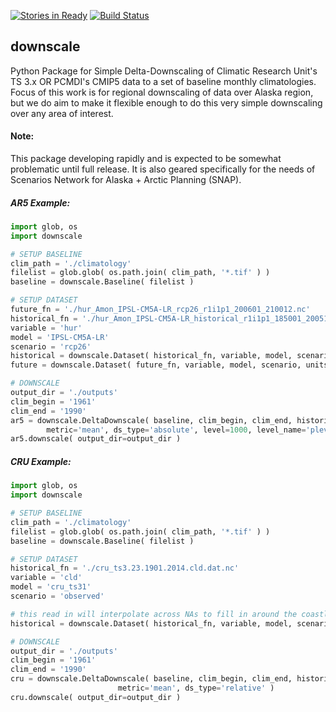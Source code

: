 [![Stories in Ready](https://badge.waffle.io/ua-snap/downscale.svg?label=ready&title=Ready)](http://waffle.io/ua-snap/downscale)
[![Build Status](https://travis-ci.org/ua-snap/downscale.svg?branch=master)](https://travis-ci.org/ua-snap/downscale)

downscale
---------

Python Package for Simple Delta-Downscaling of Climatic Research Unit's TS 3.x OR PCMDI's CMIP5 data to a set of baseline monthly climatologies. Focus of this work is for regional downscaling of data over Alaska region, but we do aim to make it flexible enough to do this very simple downscaling over any area of interest.

#### Note:
This package developing rapidly and is expected to be somewhat problematic until full release. It is also geared specifically
for the needs of Scenarios Network for Alaska + Arctic Planning (SNAP).

##### AR5 Example:
```python
import glob, os
import downscale

# SETUP BASELINE
clim_path = './climatology'
filelist = glob.glob( os.path.join( clim_path, '*.tif' ) )
baseline = downscale.Baseline( filelist )

# SETUP DATASET
future_fn = './hur_Amon_IPSL-CM5A-LR_rcp26_r1i1p1_200601_210012.nc'
historical_fn = './hur_Amon_IPSL-CM5A-LR_historical_r1i1p1_185001_200512.nc'
variable = 'hur'
model = 'IPSL-CM5A-LR'
scenario = 'rcp26'
historical = downscale.Dataset( historical_fn, variable, model, scenario, units=None )
future = downscale.Dataset( future_fn, variable, model, scenario, units=None )

# DOWNSCALE
output_dir = './outputs'
clim_begin = '1961'
clim_end = '1990'
ar5 = downscale.DeltaDownscale( baseline, clim_begin, clim_end, historical, future, \
		metric='mean', ds_type='absolute', level=1000, level_name='plev' )
ar5.downscale( output_dir=output_dir )
```

##### CRU Example:
```python
import glob, os
import downscale

# SETUP BASELINE
clim_path = './climatology'
filelist = glob.glob( os.path.join( clim_path, '*.tif' ) )
baseline = downscale.Baseline( filelist )

# SETUP DATASET
historical_fn = './cru_ts3.23.1901.2014.cld.dat.nc'
variable = 'cld'
model = 'cru_ts31'
scenario = 'observed'

# this read in will interpolate across NAs to fill in around the coastlines for later masking
historical = downscale.Dataset( historical_fn, variable, model, scenario, units=None, interp=True )

# DOWNSCALE
output_dir = './outputs'
clim_begin = '1961'
clim_end = '1990'
cru = downscale.DeltaDownscale( baseline, clim_begin, clim_end, historical, \
						metric='mean', ds_type='relative' )
cru.downscale( output_dir=output_dir )

```
